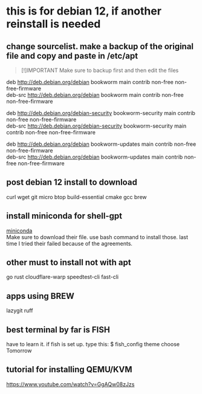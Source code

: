 # this is for debian 12, if another reinstall is needed

## change sourcelist. make a backup of the original file and copy and paste in /etc/apt 

> [!]IMPORTANT
> Make sure to backup first and then edit the files

deb http://deb.debian.org/debian bookworm main contrib non-free non-free-firmware  
deb-src http://deb.debian.org/debian bookworm main contrib non-free non-free-firmware  

deb http://deb.debian.org/debian-security bookworm-security main contrib non-free non-free-firmware  
deb-src http://deb.debian.org/debian-security bookworm-security main contrib non-free non-free-firmware  

deb http://deb.debian.org/debian bookworm-updates main contrib non-free non-free-firmware  
deb-src http://deb.debian.org/debian bookworm-updates main contrib non-free non-free-firmware  


## post debian 12 install to download
curl wget git micro btop build-essential cmake gcc brew

## install miniconda for shell-gpt
[miniconda](https://docs.anaconda.com/miniconda/miniconda-install/)  
Make sure to download their file. use bash command to install those.
last time I tried their failed because of the agreements.

## other must to install not with apt
go rust cloudflare-warp speedtest-cli fast-cli 

## apps using BREW  
lazygit ruff

## best terminal by far is FISH
have to learn it.
if fish is set up. type this:
$ fish_config theme choose Tomorrow


## tutorial for installing QEMU/KVM
https://www.youtube.com/watch?v=GgAQw08zJzs


